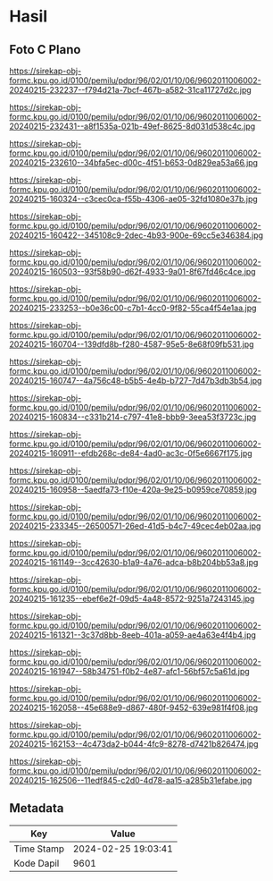 # Hasil

## Foto C Plano

https://sirekap-obj-formc.kpu.go.id/0100/pemilu/pdpr/96/02/01/10/06/9602011006002-20240215-232237--f794d21a-7bcf-467b-a582-31ca11727d2c.jpg

https://sirekap-obj-formc.kpu.go.id/0100/pemilu/pdpr/96/02/01/10/06/9602011006002-20240215-232431--a8f1535a-021b-49ef-8625-8d031d538c4c.jpg

https://sirekap-obj-formc.kpu.go.id/0100/pemilu/pdpr/96/02/01/10/06/9602011006002-20240215-232610--34bfa5ec-d00c-4f51-b653-0d829ea53a66.jpg

https://sirekap-obj-formc.kpu.go.id/0100/pemilu/pdpr/96/02/01/10/06/9602011006002-20240215-160324--c3cec0ca-f55b-4306-ae05-32fd1080e37b.jpg

https://sirekap-obj-formc.kpu.go.id/0100/pemilu/pdpr/96/02/01/10/06/9602011006002-20240215-160422--345108c9-2dec-4b93-900e-69cc5e346384.jpg

https://sirekap-obj-formc.kpu.go.id/0100/pemilu/pdpr/96/02/01/10/06/9602011006002-20240215-160503--93f58b90-d62f-4933-9a01-8f67fd46c4ce.jpg

https://sirekap-obj-formc.kpu.go.id/0100/pemilu/pdpr/96/02/01/10/06/9602011006002-20240215-233253--b0e36c00-c7b1-4cc0-9f82-55ca4f54e1aa.jpg

https://sirekap-obj-formc.kpu.go.id/0100/pemilu/pdpr/96/02/01/10/06/9602011006002-20240215-160704--139dfd8b-f280-4587-95e5-8e68f09fb531.jpg

https://sirekap-obj-formc.kpu.go.id/0100/pemilu/pdpr/96/02/01/10/06/9602011006002-20240215-160747--4a756c48-b5b5-4e4b-b727-7d47b3db3b54.jpg

https://sirekap-obj-formc.kpu.go.id/0100/pemilu/pdpr/96/02/01/10/06/9602011006002-20240215-160834--c331b214-c797-41e8-bbb9-3eea53f3723c.jpg

https://sirekap-obj-formc.kpu.go.id/0100/pemilu/pdpr/96/02/01/10/06/9602011006002-20240215-160911--efdb268c-de84-4ad0-ac3c-0f5e6667f175.jpg

https://sirekap-obj-formc.kpu.go.id/0100/pemilu/pdpr/96/02/01/10/06/9602011006002-20240215-160958--5aedfa73-f10e-420a-9e25-b0959ce70859.jpg

https://sirekap-obj-formc.kpu.go.id/0100/pemilu/pdpr/96/02/01/10/06/9602011006002-20240215-233345--26500571-26ed-41d5-b4c7-49cec4eb02aa.jpg

https://sirekap-obj-formc.kpu.go.id/0100/pemilu/pdpr/96/02/01/10/06/9602011006002-20240215-161149--3cc42630-b1a9-4a76-adca-b8b204bb53a8.jpg

https://sirekap-obj-formc.kpu.go.id/0100/pemilu/pdpr/96/02/01/10/06/9602011006002-20240215-161235--ebef6e2f-09d5-4a48-8572-9251a7243145.jpg

https://sirekap-obj-formc.kpu.go.id/0100/pemilu/pdpr/96/02/01/10/06/9602011006002-20240215-161321--3c37d8bb-8eeb-401a-a059-ae4a63e4f4b4.jpg

https://sirekap-obj-formc.kpu.go.id/0100/pemilu/pdpr/96/02/01/10/06/9602011006002-20240215-161947--58b34751-f0b2-4e87-afc1-56bf57c5a61d.jpg

https://sirekap-obj-formc.kpu.go.id/0100/pemilu/pdpr/96/02/01/10/06/9602011006002-20240215-162058--45e688e9-d867-480f-9452-639e981f4f08.jpg

https://sirekap-obj-formc.kpu.go.id/0100/pemilu/pdpr/96/02/01/10/06/9602011006002-20240215-162153--4c473da2-b044-4fc9-8278-d7421b826474.jpg

https://sirekap-obj-formc.kpu.go.id/0100/pemilu/pdpr/96/02/01/10/06/9602011006002-20240215-162506--11edf845-c2d0-4d78-aa15-a285b31efabe.jpg


## Metadata

| Key        | Value               |
| ---------- | ------------------- |
| Time Stamp | 2024-02-25 19:03:41 |
| Kode Dapil | 9601                |



